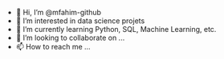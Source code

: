 - 👋 Hi, I’m @mfahim-github
- 👀 I’m interested in data science projets
- 🌱 I’m currently learning Python, SQL, Machine Learning, etc.
- 💞️ I’m looking to collaborate on ...
- 📫 How to reach me ...

<!---
mfahim-github/mfahim-github is a ✨ special ✨ repository because its `README.md` (this file) appears on your GitHub profile.
You can click the Preview link to take a look at your changes.
--->
